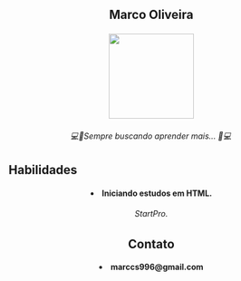 ##
<h2 p align="center">
 Marco Oliveira
<p align="center">

<img src="https://cdn.discordapp.com/attachments/435514046192812045/1064720779817779200/1673919597333.jpg" width="150" height="150">

<h6 p align="center">
 💻🚀Sempre buscando aprender mais... 🚀💻 
  
## Habilidades
<h4 p align="center"> <li>
 Iniciando estudos em HTML.
<h6 p align="center"> StartPro.

## Contato
<h4 p align="center"> <li>
marccs996@gmail.com

